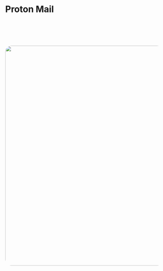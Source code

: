 # Proton Mail

<div>
    <Image src="zero-access-encryption.png" style="border-radius:20px;margin: 0 auto;margin-top:80px;width:700px" />
</div>